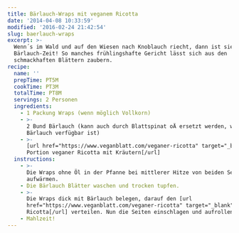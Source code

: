 ```yaml
---
title: Bärlauch-Wraps mit veganem Ricotta
date: '2014-04-08 10:33:59'
modified: '2016-02-24 21:42:54'
slug: baerlauch-wraps
excerpt: >-
  Wenn´s im Wald und auf den Wiesen nach Knoblauch riecht, dann ist sie da: die
  Bärlauch-Zeit! So manches frühlingshafte Gericht lässt sich aus den
  schmackhaften Blättern zaubern.
recipe:
  name: ''
  prepTime: PT5M
  cookTime: PT3M
  totalTime: PT8M
  servings: 2 Personen
  ingredients:
    - 1 Packung Wraps (wenn möglich Vollkorn)
    - >-
      2 Bund Bärlauch (kann auch durch Blattspinat oÄ ersetzt werden, wenn kein
      Bärlauch verfügbar ist)
    - >-
      [url href="https://www.veganblatt.com/veganer-ricotta" target="_blank"]1
      Portion veganer Ricotta mit Kräutern[/url]
  instructions:
    - >-
      Die Wraps ohne Öl in der Pfanne bei mittlerer Hitze von beiden Seiten
      aufwärmen.
    - Die Bärlauch Blätter waschen und trocken tupfen.
    - >-
      Die Wraps dick mit Bärlauch belegen, darauf den [url
      href="https://www.veganblatt.com/veganer-ricotta" target="_blank"]veganen
      Ricotta[/url] verteilen. Nun die Seiten einschlagen und aufrollen.
    - Mahlzeit!
---
```


